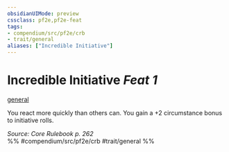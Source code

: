```yaml
---
obsidianUIMode: preview
cssclass: pf2e,pf2e-feat
tags:
- compendium/src/pf2e/crb
- trait/general
aliases: ["Incredible Initiative"]
---
```

# Incredible Initiative  *Feat 1*  
[general](../../rules/traits/general.md)  


You react more quickly than others can. You gain a +2 circumstance bonus to initiative rolls.

*Source: Core Rulebook p. 262*  
%% #compendium/src/pf2e/crb #trait/general %%